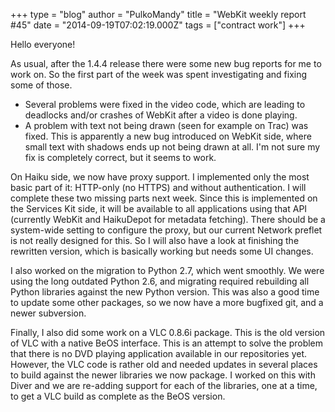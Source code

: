 +++
type = "blog"
author = "PulkoMandy"
title = "WebKit weekly report #45"
date = "2014-09-19T07:02:19.000Z"
tags = ["contract work"]
+++

Hello everyone!

As usual, after the 1.4.4 release there were some new bug reports for me to work on. So the first part of the week was spent investigating and fixing some of those.
<ul>
<li>Several problems were fixed in the video code, which are leading to deadlocks and/or crashes of WebKit after a video is done playing.</li>
<li>A problem with text not being drawn (seen for example on Trac) was fixed. This is apparently a new bug introduced on WebKit side, where small text with shadows ends up not being drawn at all. I'm not sure my fix is completely correct, but it seems to work.</li>
</ul>
<!--more-->
On Haiku side, we now have proxy support. I implemented only the most basic part of it: HTTP-only (no HTTPS) and without authentication. I will complete these two missing parts next week. Since this is implemented on the Services Kit side, it will be available to all applications using that API (currently WebKit and HaikuDepot for metadata fetching). There should be a system-wide setting to configure the proxy, but our current Network preflet is not really designed for this. So I will also have a look at finishing the rewritten version, which is basically working but needs some UI changes.

I also worked on the migration to Python 2.7, which went smoothly. We were using the long outdated Python 2.6, and migrating required rebuilding all Python libraries against the new Python version. This was also a good time to update some other packages, so we now have a more bugfixed git, and a newer subversion.

Finally, I also did some work on a VLC 0.8.6i package. This is the old version of VLC with a native BeOS interface. This is an attempt to solve the problem that there is no DVD playing application available in our repositories yet. However, the VLC code is rather old and needed updates in several places to build against the newer libraries we now package. I worked on this with Diver and we are re-adding support for each of the libraries, one at a time, to get a VLC build as complete as the BeOS version.
